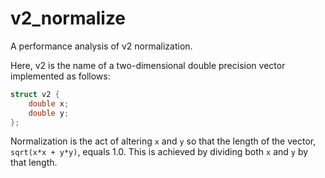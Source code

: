 # v2_normalize
A performance analysis of v2 normalization.

Here, v2 is the name of a two-dimensional double precision vector implemented as follows:

```c++
struct v2 {
    double x;
    double y;
};
```

Normalization is the act of altering `x` and `y` so that the length of the vector, `sqrt(x*x + y*y)`, equals 1.0. This is achieved by dividing both `x` and `y` by that length.
